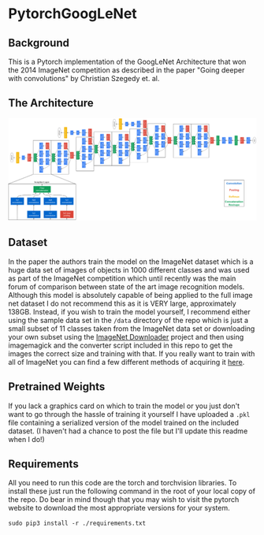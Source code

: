 # PytorchGoogLeNet

## Background

This is a Pytorch implementation of the GoogLeNet Architecture that won the 2014 ImageNet competition as described in the paper "Going deeper with convolutions" by Christian Szegedy et. al.

## The Architecture

![GoogLetNet Architecture](./Googlenet.png)

## Dataset

In the paper the authors train the model on the ImageNet dataset which is a huge data set of images of objects in 1000 different classes and was used as part of the ImageNet competition which until recently was the main forum of comparison between state of the art image recognition models.
Although this model is absolutely capable of being applied to the full image net dataset I do not recommend this as it is VERY large, approximately 138GB.
Instead, if you wish to train the model yourself, I recommend either using the sample data set in the `/data` directory of the repo which is just a small subset of 11 classes taken from the ImageNet data set or downloading your own subset using the [ImageNet Downloader](https://github.com/mf1024/ImageNet-Datasets-Downloader) project and then using imagemagick and the converter script included in this repo to get the images the correct size and training with that.
If you really want to train with all of ImageNet you can find a few different methods of acquiring it [here](http://www.cloverio.com/download-imagenet/).

## Pretrained Weights

If you lack a graphics card on which to train the model or you just don't want to go through the hassle of training it yourself I have uploaded a `.pkl` file containing a serialized version of the model trained on the included dataset.
(I haven't had a chance to post the file but I'll update this readme when I do!)

## Requirements

All you need to run this code are the torch and torchvision libraries.
To install these just run the following command in the root of your local copy of the repo.
Do bear in mind though that you may wish to visit the pytorch website to download the most appropriate versions for your system.
```
sudo pip3 install -r ./requirements.txt
```

